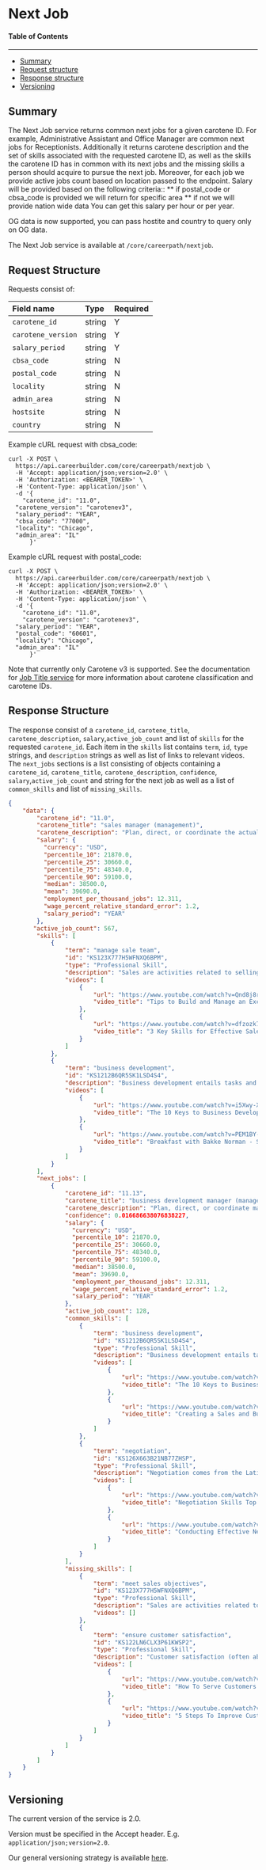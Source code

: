 Next Job
==================

#### Table of Contents
_______

- [Summary](#summary)
- [Request structure](#request-structure)
- [Response structure](#response-structure)
- [Versioning](#versioning)


## Summary

The Next Job service returns common next jobs for a given carotene ID. For example, Administrative 
Assistant and Office Manager are common next jobs for Receptionists. Additionally it returns carotene description and the 
set of skills associated with the requested carotene ID, as well as the skills the carotene ID has
in common with its next jobs and the missing skills a person should acquire to pursue the next job. 
Moreover, for each job we provide active jobs count based on location passed to the endpoint.
Salary will be provided based on the following criteria::
** if postal_code or cbsa_code is provided we will return for specific area
** if not we will provide nation wide data
You can get this salary per hour or per year.

OG data is now supported, you can pass hostite and country to query only on OG data.


The Next Job service is available at `/core/careerpath/nextjob`.

## Request Structure

Requests consist of:

| Field name        | Type   |Required|
|:------------------|:-------|:-------|
|`carotene_id`      | string |    Y   |
|`carotene_version` | string |    Y   |
|`salary_period`    | string |    Y   | // "HOUR" OR "YEAR"
|`cbsa_code`        | string |    N   |
|`postal_code`      | string |    N   |
|`locality`         | string |    N   |
|`admin_area`       | string |    N   |
|`hostsite`         | string |    N   |
|`country`          | string |    N   |
                     
Example cURL request with cbsa_code:

```
curl -X POST \
  https://api.careerbuilder.com/core/careerpath/nextjob \
  -H 'Accept: application/json;version=2.0' \
  -H 'Authorization: <BEARER_TOKEN>' \
  -H 'Content-Type: application/json' \
  -d '{
	"carotene_id": "11.0",
  "carotene_version": "carotenev3",
  "salary_period": "YEAR",
  "cbsa_code": "77000",
  "locality": "Chicago",
  "admin_area": "IL"
      }'
```

Example cURL request with postal_code:

```
curl -X POST \
  https://api.careerbuilder.com/core/careerpath/nextjob \
  -H 'Accept: application/json;version=2.0' \
  -H 'Authorization: <BEARER_TOKEN>' \
  -H 'Content-Type: application/json' \
  -d '{
	"carotene_id": "11.0",
	"carotene_version": "carotenev3",
  "salary_period": "YEAR",
  "postal_code": "60601",
  "locality": "Chicago",
  "admin_area": "IL"
      }'
```

Note that currently only Carotene v3 is supported. See the documentation for [Job Title service](https://github.com/careerbuilder/DataScienceAPIDocumentation/blob/master/JobTitle.md)
for more information about carotene classification and carotene IDs.

## Response Structure

The response consist of a `carotene_id`, `carotene_title`, `carotene_description`, `salary`,`active_job_count`  and list of `skills` for the requested 
`carotene_id`. Each item in the `skills` list contains `term`, `id`, `type` strings, and `description` 
strings as well as list of links to relevant videos. The `next_jobs` sections is 
a list consisting of objects containing a `carotene_id`, `carotene_title`, `carotene_description`, `confidence`, `salary`,`active_job_count` and  string for the next job as well as a list of `common_skills` and list of `missing_skills`.

```json
{
    "data": {
        "carotene_id": "11.0",
        "carotene_title": "sales manager (management)",
        "carotene_description": "Plan, direct, or coordinate the actual distribution or movement of a product or service to the customer. Coordinate sales distribution by establishing sales territories, quotas, and goals and establish training programs for sales representatives. Analyze sales statistics gathered by staff to determine sales potential and inventory requirements and monitor the preferences of customers.",
        "salary": {
          "currency": "USD",
          "percentile_10": 21870.0,
          "percentile_25": 30660.0,
          "percentile_75": 48340.0,
          "percentile_90": 59100.0,
          "median": 38500.0,
          "mean": 39690.0,
          "employment_per_thousand_jobs": 12.311,
          "wage_percent_relative_standard_error": 1.2,
          "salary_period": "YEAR"
        },
       "active_job_count": 567,
        "skills": [
            {
                "term": "manage sale team",
                "id": "KS123X777H5WFNXQ6BPM",
                "type": "Professional Skill",
                "description": "Sales are activities related to selling or the number of goods or services sold in a given time period. The seller or the provider of the goods or services complete a sale in response to an acquisition, appropriation, requisition or a direct interaction with the buyer at the point of sale.",
                "videos": [
                    {
                        "url": "https://www.youtube.com/watch?v=Qnd8j8rxEB0",
                        "video_title": "Tips to Build and Manage an Excellent Sales Team"
                    },
                    {
                        "url": "https://www.youtube.com/watch?v=dfzozk7eGF4",
                        "video_title": "3 Key Skills for Effective Sales Management"
                    }
                ]
            },
            {
                "term": "business development",
                "id": "KS1212B6QR5SK1LSD4S4",
                "description": "Business development entails tasks and processes to develop and implement growth opportunities within and between organizations. It is a subset of the fields of business, commerce and organizational theory.",
                "videos": [
                    {
                        "url": "https://www.youtube.com/watch?v=i5Xwy-XBVgk",
                        "video_title": "The 10 Keys to Business Development"
                    },
                    {
                        "url": "https://www.youtube.com/watch?v=PEM1BY-cJN8",
                        "video_title": "Breakfast with Bakke Norman - SBA Financing presented by Jeremy Price"
                    }
                ]
            }
        ],
        "next_jobs": [
            {
                "carotene_id": "11.13",
                "carotene_title": "business development manager (management)",
                "carotene_description": "Plan, direct, or coordinate marketing policies and programs, such as determining the demand for products and services offered by a firm and its competitors, and identify potential customers. Develop pricing strategies with the goal of maximizing the firm's profits or share of the market while ensuring the firm's customers are satisfied. Oversee product development or monitor trends that indicate the need for new products and services.",
                "confidence": 0.016686638076838227,
                "salary": {
                  "currency": "USD",
                  "percentile_10": 21870.0,
                  "percentile_25": 30660.0,
                  "percentile_75": 48340.0,
                  "percentile_90": 59100.0,
                  "median": 38500.0,
                  "mean": 39690.0,
                  "employment_per_thousand_jobs": 12.311,
                  "wage_percent_relative_standard_error": 1.2,
                  "salary_period": "YEAR"
                },
                "active_job_count": 128,
                "common_skills": [
                    {
                        "term": "business development",
                        "id": "KS1212B6QR5SK1LSD4S4",
                        "type": "Professional Skill",
                        "description": "Business development entails tasks and processes to develop and implement growth opportunities within and between organizations. It is a subset of the fields of business, commerce and organizational theory.",
                        "videos": [
                            {
                                "url": "https://www.youtube.com/watch?v=i5Xwy-XBVgk",
                                "video_title": "The 10 Keys to Business Development"
                            },
                            {
                                "url": "https://www.youtube.com/watch?v=OB2t8UvXMWU",
                                "video_title": "Creating a Sales and Business Development Strategy - Entrepreneurship 101 2009/10"
                            }
                        ]
                    },
                    {
                        "term": "negotiation",
                        "id": "KS126X663B21NB77ZHSP",
                        "type": "Professional Skill",
                        "description": "Negotiation comes from the Latin neg (no) and otsia (leisure) referring to businessmen who, unlike the patricians, had no leisure time in their industriousness;  it held the meaning of business (le nÃ©goce in French) until the 17th century when it took on the diplomatic connotation as a dialogue between two or more people or parties intended to reach a beneficial outcome over one or more issues where a conflict exists with respect to at least one of these issues. Thus, negotiation is a process of combining divergent positions into a joint agreement under a decision rule of unanimity.",
                        "videos": [
                            {
                                "url": "https://www.youtube.com/watch?v=oy0MD2nsZVs",
                                "video_title": "Negotiation Skills Top 10 Tips"
                            },
                            {
                                "url": "https://www.youtube.com/watch?v=rCmvMDrCWjs",
                                "video_title": "Conducting Effective Negotiations"
                            }
                        ]
                    }
                ],
                "missing_skills": [
                    {
                        "term": "meet sales objectives",
                        "id": "KS123X777H5WFNXQ6BPM",
                        "type": "Professional Skill",
                        "description": "Sales are activities related to selling or the number of goods or services sold in a given time period. The seller or the provider of the goods or services complete a sale in response to an acquisition, appropriation, requisition or a direct interaction with the buyer at the point of sale.",
                        "videos": []
                    },
                    {
                        "term": "ensure customer satisfaction",
                        "id": "KS122LN6CLX3P61KWSP2",
                        "type": "Professional Skill",
                        "description": "Customer satisfaction (often abbreviated as CSAT, more correctly CSat) is a term frequently used in marketing. It is a measure of how products and services supplied by a company meet or surpass customer expectation.",
                        "videos": [
                            {
                                "url": "https://www.youtube.com/watch?v=LbIB4KW9aZY",
                                "video_title": "How To Serve Customers Better To Ensure Customer Satisfaction"
                            },
                            {
                                "url": "https://www.youtube.com/watch?v=XK3cNcuvuMs",
                                "video_title": "5 Steps To Improve Customer Satisfaction"
                            }
                        ]
                    }
                ]
            }
        ]
    }
}
```

## Versioning
The current version of the service is 2.0. 

Version must be specified in the Accept header. E.g. `application/json;version=2.0`. 

Our general versioning strategy is available [here](/Versioning.md).
